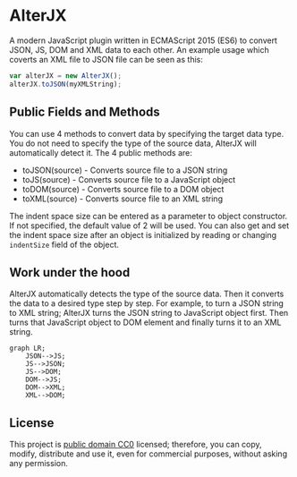 # AlterJX
A modern JavaScript plugin written in ECMAScript 2015 (ES6) to convert JSON, JS, DOM and XML data to each other. An example usage which coverts an XML file to JSON file can be seen as this:
```javascript
var alterJX = new AlterJX();
alterJX.toJSON(myXMLString);
```

## Public Fields and Methods
You can use 4 methods to convert data by specifying the target data type. You do not need to specify the type of the source data, AlterJX will automatically detect it. The 4 public methods are:
* toJSON(source) - Converts source file to a JSON string
* toJS(source) - Converts source file to a JavaScript object
* toDOM(source) - Converts source file to a DOM object
* toXML(source) - Converts source file to an XML string

The indent space size can be entered as a parameter to object constructor. If not specified, the default value of 2 will be used. You can also get and set the indent space size after an object is initialized by reading or changing ```indentSize``` field of the object.



## Work under the hood

AlterJX automatically detects the type of the source data. Then it converts the data to a desired type step by step. For example, to turn a JSON string to XML string; AlterJX turns the JSON string to JavaScript object first. Then turns that JavaScript object to DOM element and finally turns it to an XML string.
~~~mermaid
graph LR;
	JSON-->JS;
	JS-->JSON;
	JS-->DOM;
	DOM-->JS;
	DOM-->XML;
	XML-->DOM;
~~~

## License
This project is [public domain CC0](https://creativecommons.org/publicdomain/zero/1.0/) licensed; therefore, you can copy, modify, distribute and use it, even for commercial purposes, without asking any permission.
